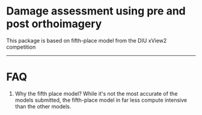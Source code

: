 # Damage assessment using pre and post orthoimagery

This package is based on fifth-place model from the DIU xView2 competition

---
# FAQ
1. Why the fifth place model?
    While it's not the most accurate of the models submitted, the fifth-place model in far less compute intensive than the other models.
